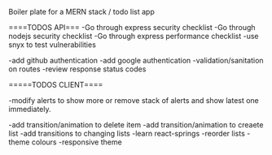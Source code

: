 Boiler plate for a MERN stack / todo list app

====TODOS API===
-Go through express security checklist
-Go through nodejs security checklist
-Go through express performance checklist
-use snyx to test vulnerabilities

-add github authentication
-add google authentication
-validation/sanitation on routes
-review response status codes

=====TODOS CLIENT====

-modify alerts to show more or remove stack of alerts and show latest one immediately.

-add transition/animation to delete item
-add transition/animation to creaete list
-add transitions to changing lists
-learn react-springs
-reorder lists
-theme colours
-responsive theme
